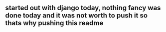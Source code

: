## started out with django today, nothing fancy was done today and it was not worth to push it so thats why pushing this readme 
